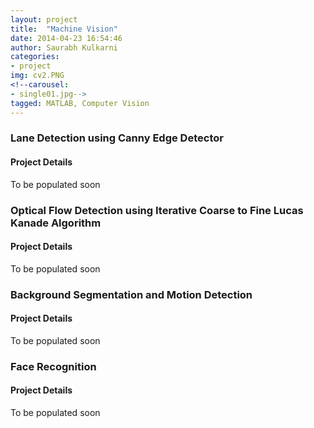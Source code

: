```yaml
---
layout: project
title:  "Machine Vision"
date: 2014-04-23 16:54:46
author: Saurabh Kulkarni
categories:
- project
img: cv2.PNG
<!--carousel:
- single01.jpg-->
tagged: MATLAB, Computer Vision
---
```


### Lane Detection using Canny Edge Detector 
#### Project Details
To be populated soon

### Optical Flow Detection using Iterative Coarse to Fine Lucas Kanade Algorithm 
#### Project Details
To be populated soon

### Background Segmentation and Motion Detection 
#### Project Details
To be populated soon

### Face Recognition
#### Project Details
To be populated soon